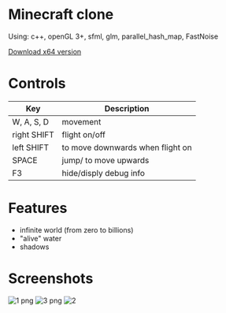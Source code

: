 # Minecraft clone
Using: c++, openGL 3+, sfml, glm, parallel_hash_map, FastNoise

[Download x64 version](https://github.com/Chekistchek/Minecraft/releases/download/v0.1-alpha/x64.zip)

# Controls
| Key | Description |
| ------ | ------ |
| W, A, S, D | movement |
| right SHIFT | flight on/off |
| left SHIFT | to move downwards when flight on |
| SPACE | jump/ to move upwards |
| F3 | hide/disply debug info |

# Features
- infinite world (from zero to billions)
- "alive" water
- shadows

# Screenshots
![1 png](https://user-images.githubusercontent.com/30340548/63799842-930b5380-c915-11e9-8e3a-41c3d26ef291.jpg)
![3 png](https://user-images.githubusercontent.com/30340548/63799843-930b5380-c915-11e9-8f62-9985b77eba8c.jpg)
![2](https://user-images.githubusercontent.com/30340548/63799844-93a3ea00-c915-11e9-9261-257a1265205b.png)
